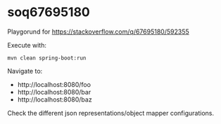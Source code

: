 # soq67695180
Playgorund for https://stackoverflow.com/q/67695180/592355

Execute with:

    mvn clean spring-boot:run
    
Navigate to:

 - http://localhost:8080/foo
 - http://localhost:8080/bar
 - http://localhost:8080/baz

Check the different json representations/object mapper configurations.
